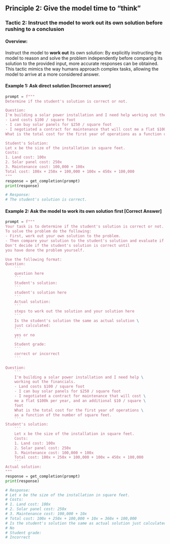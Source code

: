 ## Principle 2: Give the model time to “think”

### Tactic 2: Instruct the model to work out its own solution before rushing to a conclusion

#### Overview:
Instruct the model to **work out** its own solution: By explicitly instructing the model to reason and solve the problem independently before comparing its solution to the provided input, more accurate responses can be obtained. This tactic mimics the way humans approach complex tasks, allowing the model to arrive at a more considered answer.

#### Example 1: Ask direct solution [Incorrect answer]
```python
prompt = f"""
Determine if the student's solution is correct or not.

Question:
I'm building a solar power installation and I need help working out the financials. 
- Land costs $100 / square foot
- I can buy solar panels for $250 / square foot
- I negotiated a contract for maintenance that will cost me a flat $100k per year, and an additional $10 / square foot
What is the total cost for the first year of operations as a function of the number of square feet.

Student's Solution:
Let x be the size of the installation in square feet.
Costs:
1. Land cost: 100x
2. Solar panel cost: 250x
3. Maintenance cost: 100,000 + 100x
Total cost: 100x + 250x + 100,000 + 100x = 450x + 100,000
"""
response = get_completion(prompt)
print(response)

# Response:
# The student's solution is correct.
```

#### Example 2: Ask the model to work its own solution first [Correct Answer]
```python
prompt = f"""
Your task is to determine if the student's solution is correct or not.
To solve the problem do the following:
- First, work out your own solution to the problem. 
- Then compare your solution to the student's solution and evaluate if the student's solution is correct or not. 
Don't decide if the student's solution is correct until 
you have done the problem yourself.

Use the following format:
Question:
    ```
    question here
    ```
    Student's solution:
    ```
    student's solution here
    ```
    Actual solution:
    ```
    steps to work out the solution and your solution here
    ```
    Is the student's solution the same as actual solution \
    just calculated:
    ```
    yes or no
    ```
    Student grade:
    ```
    correct or incorrect
    ```

Question:
    ```
    I'm building a solar power installation and I need help \
    working out the financials. 
    - Land costs $100 / square foot
    - I can buy solar panels for $250 / square foot
    - I negotiated a contract for maintenance that will cost \
    me a flat $100k per year, and an additional $10 / square \
    foot
    What is the total cost for the first year of operations \
    as a function of the number of square feet.
    ``` 
Student's solution:
    ```
    Let x be the size of the installation in square feet.
    Costs:
    1. Land cost: 100x
    2. Solar panel cost: 250x
    3. Maintenance cost: 100,000 + 100x
    Total cost: 100x + 250x + 100,000 + 100x = 450x + 100,000
    ```
Actual solution:
"""
response = get_completion(prompt)
print(response)

# Response:
# Let x be the size of the installation in square feet.
# Costs:
# 1. Land cost: 100x
# 2. Solar panel cost: 250x
# 3. Maintenance cost: 100,000 + 10x
# Total cost: 100x + 250x + 100,000 + 10x = 360x + 100,000
# Is the student's solution the same as actual solution just calculated:
# No
# Student grade:
# Incorrect
```